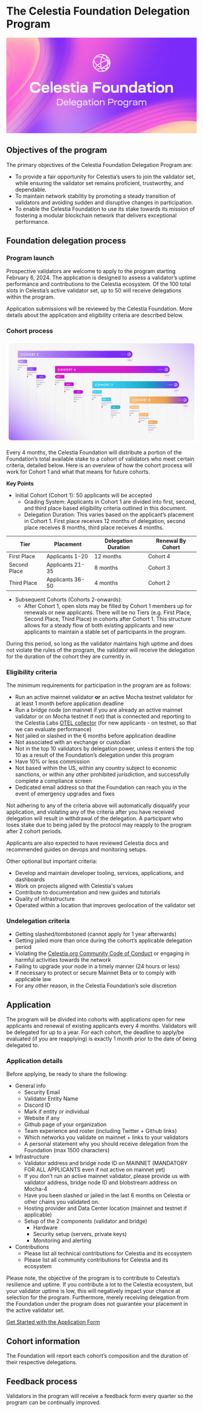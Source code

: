 # The Celestia Foundation Delegation Program

![Delegation program banner](/img/foundation-delegation-program.jpg)

## Objectives of the program

The primary objectives of the Celestia Foundation Delegation Program are: 

* To provide a fair opportunity for Celestia’s users to join the validator set, while ensuring the validator set remains proficient, trustworthy, and dependable. 
* To maintain network stability by promoting a steady transition of validators and avoiding sudden and disruptive changes in participation.
* To enable the Celestia Foundation to use its stake towards its mission of fostering a modular blockchain network that delivers exceptional performance.

## Foundation delegation process

### Program launch

Prospective validators are welcome to apply to the program starting February 6, 2024. The application is designed to assess a validator’s uptime performance and contributions to the Celestia ecosystem. Of the 100 total slots in Celestia’s active validator set, up to 50 will receive delegations within the program. 

Application submissions will be reviewed by the Celestia Foundation. More details about the application and eligibility criteria are described below. 

### Cohort process

![cohort timeline](/img/cohort-timeline.jpg)

Every 4 months, the Celestia Foundation will distribute a portion of the Foundation’s total available stake to a cohort of validators who meet certain criteria, detailed below. Here is an overview of how the cohort process will work for Cohort 1 and what that means for future cohorts.

**Key Points**

* Initial Cohort (Cohort 1): 50 applicants will be accepted
  *  Grading System: Applicants in Cohort 1 are divided into first, second, and third place based eligibility criteria outlined in this document.
  *  Delegation Duration: This varies based on the applicant’s placement in Cohort 1. First place receives 12 months of delegation, second place receives 8 months, third place receives 4 months.

| Tier          | Placement       | Delegation Duration | Renewal By Cohort |
|---------------|-----------------|---------------------|-------------------|
| First Place   | Applicants 1-20 | 12 months           | Cohort 4          |
| Second Place  | Applicants 21-35| 8 months            | Cohort 3          |
| Third Place   | Applicants 36-50| 4 months            | Cohort 2          |

* Subsequent Cohorts (Cohorts 2-onwards): 
  *  After Cohort 1, open slots may be filled by Cohort 1 members up for renewals or new applicants. There will be no Tiers (e.g. First Place, Second Place, Third Place) in cohorts after Cohort 1. This structure allows for a steady flow of both existing applicants and new applicants to maintain a stable set of participants in the program.

During this period, so long as the validator maintains high uptime and does not violate the rules of the program, the validator will receive the delegation for the duration of the cohort they are currently in.

### Eligibility criteria

The minimum requirements for participation in the program are as follows:

* Run an active mainnet validator **or** an active Mocha testnet validator for at least 1 month before application deadline
* Run a bridge node (on mainnet if you are already an active mainnet validator or on Mocha testnet if not) that is connected and reporting to the Celestia Labs [OTEL collector](../nodes/celestia-node-metrics.md) (for new applicants - on testnet, so that we can evaluate performance)
* Not jailed or slashed in the 6 months before application deadline
* Not associated with an exchange or custodian
* Not in the top 10 validators by delegation power, unless it enters the top 10 as a result of the Foundation’s delegation under this program 
* Have 10% or less commission
* Not based within the US, within any country subject to economic sanctions, or within any other prohibited jurisdiction, and successfully complete a compliance screen
* Dedicated email address so that the Foundation can reach you in the event of emergency upgrades and fixes

Not adhering to any of the criteria above will automatically disqualify your application, and violating any of the criteria after you have received delegation will result in withdrawal of the delegation. A participant who loses stake due to being jailed by the protocol may reapply to the program after 2 cohort periods.

Applicants are also expected to have reviewed Celestia docs and recommended guides on devops and monitoring setups.

Other optional but important criteria:

* Develop and maintain developer tooling, services, applications, and dashboards
* Work on projects aligned with Celestia's values
* Contribute to documentation and new guides and tutorials
* Quality of infrastructure
* Operated within a location that improves geolocation of the validator set

### Undelegation criteria

* Getting slashed/tombstoned (cannot apply for 1 year afterwards)
* Getting jailed more than once during the cohort’s applicable delegation period
* Violating the [Celestia.org Community Code of Conduct](../community/coc.md) or engaging in harmful activities towards the network
* Failing to upgrade your node in a timely manner (24 hours or less)
* If necessary to protect or secure Mainnet Beta or to comply with applicable law
* For any other reason, in the Celestia Foundation’s sole discretion

## Application

The program will be divided into cohorts with applications open for new applicants and renewal of existing applicants every 4 months. Validators will be delegated for up to a year. For each cohort, the deadline to apply/be evaluated (if you are reapplying) is exactly 1 month prior to the date of being delegated to.

### Application details

Before applying, be ready to share the following:

* General info
  * Security Email
  * Validator Entity Name
  * Discord ID
  * Mark if entity or individual
  * Website if any
  * Github page of your organization
  * Team experience and roster (including Twitter + Github links)
  * Which networks you validate on mainnet + links to your validators
  * A personal statement why you should receive delegation from the Foundation (max 1500 characters)
* Infrastructure
  * Validator address and bridge node ID on MAINNET (MANDATORY FOR ALL APPLICANTS even if not active on mainnet yet)
  * If you don't run an active mainnet validator, please provide us with validator address, bridge node ID and blobstream address on Mocha-4
  * Have you been slashed or jailed in the last 6 months on Celestia or other chains you validated on.
  * Hosting provider and Data Center location (mainnet and testnet if applicable)
  * Setup of the 2 components (validator and bridge) 
    * Hardware 
    * Security setup (servers, private keys)
    * Monitoring and alerting
* Contributions
  * Please list all technical contributions for Celestia and its ecosystem
  * Please list all community contributions for Celestia and its ecosystem

Please note, the objective of the program is to contribute to Celestia’s resilience and uptime. If you contribute a lot to the Celestia ecosystem, but your validator uptime is low, this will negatively impact your chance at selection for the program. Furthermore, merely receiving delegation from the Foundation under the program does not guarantee your placement in the active validator set.

[Get Started with the Application Form](https://forms.gle/RHTLvvkF4jHuaviEA)

## Cohort information

The Foundation will report each cohort’s composition and the duration of their respective delegations.

## Feedback process

Validators in the program will receive a feedback form every quarter so the program can be continually improved.
